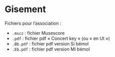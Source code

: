 # Gisement

Fichiers pour l’association :

* `.mscz` : fichier Musescore
* `.pdf` : fichier pdf « Concert key » (ou « en Ut »)
* `.Bb.pdf` : fichier pdf version Si bémol
* `.Eb.pdf` : fichier pdf version Mi bémol
